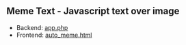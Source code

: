 ## Meme Text - Javascript text over image

- Backend: [app.php](./app.php)
- Frontend: [auto_meme.html](./auto_meme.html)
